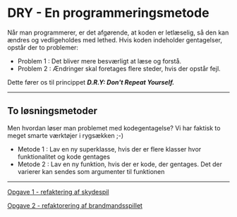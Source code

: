 # DRY - En programmeringsmetode

Når man programmerer, er det afgørende, at koden er letlæselig, så den kan ændres og vedligeholdes med lethed. Hvis koden indeholder gentagelser, opstår der to problemer:

- Problem 1 : Det bliver mere besværligt at læse og forstå.
- Problem 2 : Ændringer skal foretages flere steder, hvis der opstår fejl.

Dette fører os til princippet ***D.R.Y: Don't Repeat Yourself.***

-----------------------------

## To løsningsmetoder

Men hvordan løser man problemet med kodegentagelse? Vi har faktisk to meget smarte værktøjer i rygsækken ;-)

- Metode 1 : Lav en ny superklasse, hvis der er flere klasser hvor funktionalitet og kode gentages
- Metode 2 : Lav en ny funktion, hvis der er kode, der gentages. Det der varierer kan sendes som argumenter til funktionen

------------------------------

[Opgave 1 - refaktering af skydespil](opgave_skydespil.md)

[Opgave 2 - refaktorering af brandmandsspillet](opgave_brandmandsspil.md)